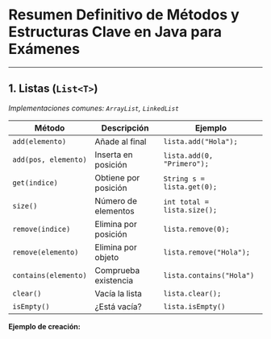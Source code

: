 # Resumen Definitivo de Métodos y Estructuras Clave en Java para Exámenes

---

## 1. Listas (`List<T>`)
*Implementaciones comunes: `ArrayList`, `LinkedList`*

| Método                       | Descripción                       | Ejemplo                                 |
|------------------------------|-----------------------------------|-----------------------------------------|
| `add(elemento)`              | Añade al final                    | `lista.add("Hola");`                    |
| `add(pos, elemento)`         | Inserta en posición               | `lista.add(0, "Primero");`              |
| `get(indice)`                | Obtiene por posición              | `String s = lista.get(0);`              |
| `size()`                     | Número de elementos               | `int total = lista.size();`             |
| `remove(indice)`             | Elimina por posición              | `lista.remove(0);`                      |
| `remove(elemento)`           | Elimina por objeto                | `lista.remove("Hola");`                 |
| `contains(elemento)`         | Comprueba existencia              | `lista.contains("Hola")`                |
| `clear()`                    | Vacía la lista                    | `lista.clear();`                        |
| `isEmpty()`                  | ¿Está vacía?                      | `lista.isEmpty()`                       |

**Ejemplo de creación:**
